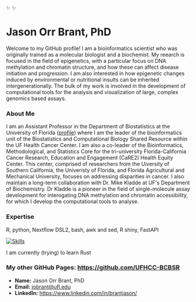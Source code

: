 ✨                  ✨
# Jason Orr Brant, PhD 
Welcome to my GitHub profile! I am a bioinformatics scientist who was originally trained as a molecular biologist and a biochemist. My reearch is focused in the field of epigenetics, with a particular focus on DNA methylation and chromatin structure, and how these can affect disease initiation and progression. I am also interested in how epigenetic changes induced by environmental or nutritional insults can be inherited intergenerationally. The bulk of my work is involved in the development of computational tools for the analysis and visualization of large, complex genomics based assays. 


### About Me

I am an Assistant Professor in the Department of Biostatistics at the University of Florida ([profile](https://biostat.ufl.edu/profile/brant-jason/)) where I am the leader of the bioinformatics unit of the Biostatistics and Computational Biology Shared Resource within the UF Health Cancer Center. I am also a co-leader of the Bioinformatics, Methodological, and Statistics Core for the tri-university Florida-California Cancer Research, Education and Engagement (CaRE2) Health Equity Center. This center, comprised of researchers from the Uiversity of Southern California, the Univeristy of Florida, and Florida Agricultural and Mechanical University, focuses on addressing disparities in cancer.  I also maintain a long-term collaboration with Dr. Mike Kladde at UF's Department of Biochemistry. Dr Kladde is a pioneer in the field of single-molecule assay development for interogating DNA methylation and chromatin accessibility, for which I develop the computational tools to analyse.

### Expertise
R, python, Nextflow DSL2, bash, awk and sed, R shiny, FastAPI

[![Skills](https://skillicons.dev/icons?i=r,git,github,linux,md,mysql,vscode,windows)](https://skillicons.dev)

I am currently (trying) to learn Rust

### My other GitHub Pages: https://github.com/UFHCC-BCBSR

- **Name:** Jason Orr Brant, PhD
- **Email:** jobrant@ufl.edu
- **LinkedIn:** https://www.linkedin.com/in/brantjason/



